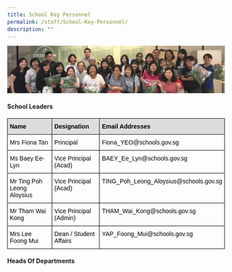 ```yaml
---
title: School Key Personnel
permalink: /staff/School-Key-Personnel/
description: ""
---
```

![](/images/staff_sub_banner.jpg)

#### School Leaders

<style type="text/css">
.tg  {border-collapse:collapse;border-spacing:0;}
.tg td{border-color:black;border-style:solid;border-width:1px;font-family:Arial, sans-serif;font-size:14px;
  overflow:hidden;padding:10px 5px;word-break:normal;}
.tg th{border-color:black;border-style:solid;border-width:1px;font-family:Arial, sans-serif;font-size:14px;
  font-weight:normal;overflow:hidden;padding:10px 5px;word-break:normal;}
.tg .tg-096r{color:#000000;text-align:left;vertical-align:top}
.tg .tg-jobf{background-color:#DDD;color:#000000;font-weight:bold;text-align:left;vertical-align:top}
</style>
<table class="tg">
<thead>
  <tr>
    <th class="tg-jobf">Name</th>
    <th class="tg-jobf"> Designation</th>
    <th class="tg-jobf"> Email Addresses</th>
  </tr>
</thead>
<tbody>
  <tr>
    <td class="tg-096r">Mrs Fiona Tan</td>
    <td class="tg-096r">Principal</td>
    <td class="tg-096r">Fiona_YEO@schools.gov.sg</td>
  </tr>
  <tr>
    <td class="tg-096r">Ms Baey Ee-Lyn </td>
    <td class="tg-096r">Vice Principal (Acad) </td>
    <td class="tg-096r">BAEY_Ee_Lyn@schools.gov.sg </td>
  </tr>
  <tr>
    <td class="tg-096r">Mr Ting Poh Leong Aloysius</td>
    <td class="tg-096r">Vice Principal (Acad)</td>
    <td class="tg-096r">TING_Poh_Leong_Aloysius@schools.gov.sg</td>
  </tr>
  <tr>
    <td class="tg-096r">Mr Tham Wai Kong<br></td>
    <td class="tg-096r">Vice Principal (Admin)</td>
    <td class="tg-096r">THAM_Wai_Kong@schools.gov.sg<br></td>
  </tr>
  <tr>
    <td class="tg-096r">Mrs Lee Foong Mui</td>
    <td class="tg-096r">Dean / Student Affairs</td>
    <td class="tg-096r">YAP_Foong_Mui@schools.gov.sg</td>
  </tr>
</tbody>
</table>


#### Heads Of Departments